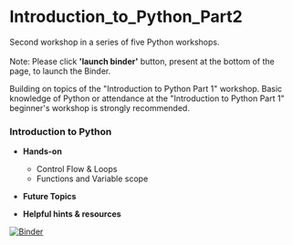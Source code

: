 # Introduction_to_Python_Part2
Second workshop in a series of five Python workshops.<br/>
<br/>
Note: Please click **'launch binder'** button, present at the bottom of the page, to launch the Binder.

Building on topics of the "Introduction to Python Part 1" workshop. Basic knowledge of Python or attendance at the "Introduction to Python Part 1" beginner's workshop is strongly recommended.

### Introduction to Python

* **Hands-on**
  * Control Flow & Loops
  * Functions and Variable scope

* **Future Topics**<br>

* **Helpful hints & resources**


[![Binder](https://mybinder.org/badge_logo.svg)](https://mybinder.org/v2/gh/CEASLIBRARY/Introduction_to_Python_Part2.git/master)
